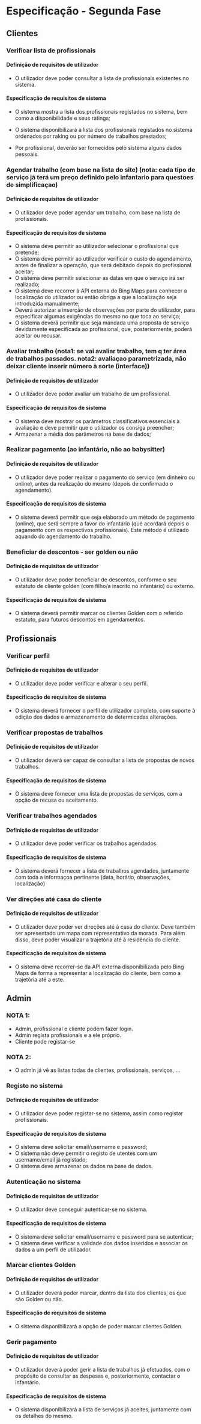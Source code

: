 # Especificação - Segunda Fase




## Clientes

### Verificar lista de profissionais
#### Definição de requisitos de utilizador
* O utilizador deve poder consultar a lista de profissionais existentes no sistema.

#### Especificação de requisitos de sistema
* O sistema mostra a lista dos profissionais registados no sistema, bem como a disponibilidade e seus ratings;

* O sistema disponibilizará a lista dos profissionais registados no sistema ordenados por raking ou por número de trabalhos prestados;

* Por profissional, deverão ser fornecidos pelo sistema alguns dados pessoais.

### Agendar trabalho (com base na lista do site) (nota: cada tipo de serviço já terá um preço definido pelo infantario para questoes de simplificaçao)
#### Definição de requisitos de utilizador
* O utilizador deve poder agendar um trabalho, com base na lista de profissionais.

#### Especificação de requisitos de sistema
* O sistema deve permitir ao utilizador selecionar o profissional que pretende;
* O sistema deve permitir ao utilizador verificar o custo do agendamento, antes de finalizar a operação, que será debitado depois do profissional aceitar;
* O sistema deve permitir selecionar as datas em que o serviço irá ser realizado;
* O sistema deve recorrer à API externa do Bing Maps para conhecer a localização do utilizador ou então obriga a que a localização seja introduzida manualmente;
* Deverá autorizar a inserção de observações por parte do utilizador, para especificar algumas exigências do mesmo no que toca ao serviço;
* O sistema deverá permitir que seja mandada uma proposta de serviço devidamente especificada ao profissional, que, posteriormente, poderá aceitar ou recusar.

### Avaliar trabalho (nota1: se vai avaliar trabalho, tem q ter área de trabalhos passados. nota2: avaliaçao parametrizada, não deixar cliente inserir número à sorte (interface))
#### Definição de requisitos de utilizador
* O utilizador deve poder avaliar um trabalho de um profissional.

#### Especificação de requisitos de sistema
* O sistema deve mostrar os parâmetros classificativos essenciais à avaliação e deve permitir que o utilizador os consiga preencher;
* Armazenar a média dos parâmetros na base de dados;

### Realizar pagamento (ao infantário, não ao babysitter)
#### Definição de requisitos de utilizador
* O utilizador deve poder realizar o pagamento do serviço (em dinheiro ou online), antes da realização do mesmo (depois de confirmado o agendamento).

#### Especificação de requisitos de sistema
* O sistema deverá permitir que seja elaborado um método de pagamento (online), que será sempre a favor do infantário (que acordará depois o pagamento com os respectivos profissionais). Este método é utilizado aquando do agendamento do trabalho.


### Beneficiar de descontos - ser golden ou não
#### Definição de requisitos de utilizador
* O utilizador deve poder beneficiar de descontos, conforme o seu estatuto de cliente golden (com filho/a inscrito no infantário) ou externo.

#### Especificação de requisitos de sistema
* O sistema deverá permitir marcar os clientes Golden com o referido estatuto, para futuros descontos em agendamentos.





## Profissionais

### Verificar perfil
#### Definição de requisitos de utilizador
* O utilizador deve poder verificar e alterar o seu perfil.

#### Especificação de requisitos de sistema
* O sistema deverá fornecer o perfil de utilizador completo, com suporte à edição dos dados e armazenamento de determicadas alterações.


### Verificar propostas de trabalhos
#### Definição de requisitos de utilizador
* O utilizador deverá ser capaz de consultar a lista de propostas de novos trabalhos.

#### Especificação de requisitos de sistema
* O sistema deve fornecer uma lista de propostas de serviços, com a opção de recusa ou aceitamento.


### Verificar trabalhos agendados
#### Definição de requisitos de utilizador
* O utilizador deve poder verificar os trabalhos agendados.

#### Especificação de requisitos de sistema
* O sistema deverá fornecer a lista de trabalhos agendados, juntamente com toda a informaçoa pertinente (data, horário, observações, localização)


### Ver direções até casa do cliente
#### Definição de requisitos de utilizador
* O utilizador deve poder ver direções até à casa do cliente. Deve também ser apresentado um mapa com representativo da morada. Para além disso, deve poder visualizar a trajetória até à residência do cliente.

#### Especificação de requisitos de sistema
* O sistema deve recorrer-se da API externa disponibilizada pelo Bing Maps de forma a representar a localização do cliente, bem como a trajetória até a este.




## Admin

### NOTA 1: 
* Admin, profissional e cliente podem fazer login.
* Admin regista profissionais e a ele próprio.
* Cliente pode registar-se

### NOTA 2: 
* O admin já vê as listas todas de clientes, profissionais, serviços, ...

### Registo no sistema
#### Definição de requisitos de utilizador
* O utilizador deve poder registar-se no sistema, assim como registar profissionais.

#### Especificação de requisitos de sistema
* O sistema deve solicitar email/username e password;
* O sistema não deve permitir o registo de utentes com um username/email já registado;
* O sistema deve armazenar os dados na base de dados.


### Autenticação no sistema
#### Definição de requisitos de utilizador
* O utilizador deve conseguir autenticar-se no sistema.

#### Especificação de requisitos de sistema
* O sistema deve solicitar email/username e password para se autenticar;
* O sistema deve verificar a validade dos dados inseridos e associar os dados a um perfil de utilizador.


### Marcar clientes Golden
#### Definição de requisitos de utilizador
* O utilizador deverá poder marcar, dentro da lista dos clientes, os que são Golden ou não.

#### Especificação de requisitos de sistema
* O sistema disponibilizará a opção de poder marcar clientes Golden.


### Gerir pagamento
#### Definição de requisitos de utilizador
* O utilizador deverá poder gerir a lista de trabalhos já efetuados, com o propósito de consultar as despesas e, posteriormente, contactar o infantário.

#### Especificação de requisitos de sistema
* O sistema disponibilizará a lista de serviços já aceites, juntamente com os detalhes do mesmo.